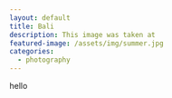 ```yaml
---
layout: default
title: Bali
description: This image was taken at
featured-image: /assets/img/summer.jpg
categories:
  - photography
---
```

 hello
